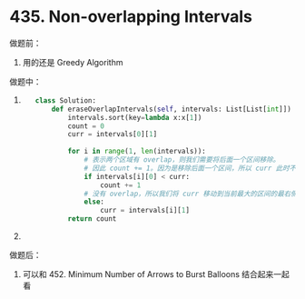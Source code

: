 # 435. Non-overlapping Intervals

做题前：

1. 用的还是 Greedy Algorithm

做题中：

1. ```python
      class Solution:
          def eraseOverlapIntervals(self, intervals: List[List[int]]) -> int:
              intervals.sort(key=lambda x:x[1])
              count = 0
              curr = intervals[0][1]
              
              for i in range(1, len(intervals)):
                  # 表示两个区域有 overlap，则我们需要将后面一个区间移除。
                  # 因此 count += 1。因为是移除后面一个区间，所以 curr 此时不变
                  if intervals[i][0] < curr:
                      count += 1
                  # 没有 overlap，所以我们将 curr 移动到当前最大的区间的最右侧
                  else:
                      curr = intervals[i][1]
              return count
      ```
      
2. 

做题后：

1.  可以和 452. Minimum Number of Arrows to Burst Balloons 结合起来一起看

